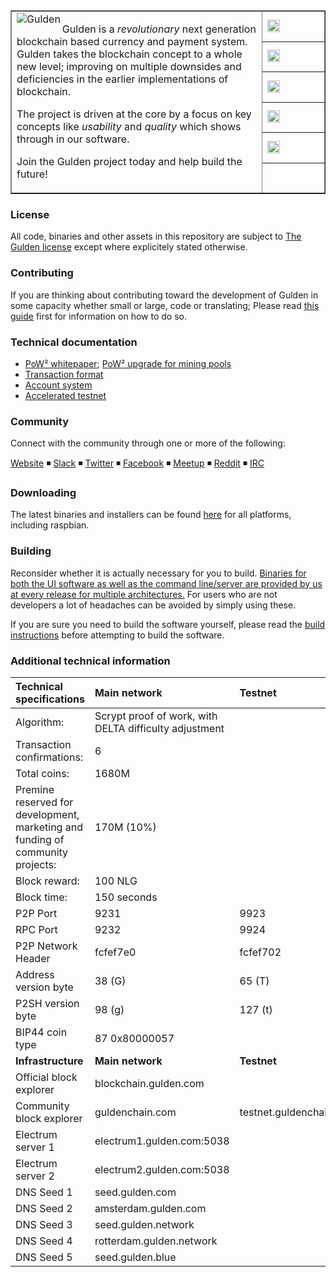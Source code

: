 <table cellspacing="0" cellpadding="0" color="grey" border="1px">
  <tr border=0>
    <td border="0px" width="80%" rowspan="7">
      <a href="https://www.Gulden.com">
        <img align="left" src="https://dev.gulden.com/images/branding/gblue256x256.png" alt="Gulden"/>
      </a>
      <p>Gulden is a <i>revolutionary</i> next generation blockchain based currency and payment system.<br/>
      Gulden takes the blockchain concept to a whole new level; improving on multiple downsides and deficiencies in the earlier implementations of blockchain.</p>
      <p>The project is driven at the core by a focus on key concepts like <i>usability</i> and <i>quality</i> which shows through in our software.</p><p>Join the Gulden project today and help build the future!</p>
    </td>
    <td width="20%" border=0>
      <a href="#">
        <img height="20px" src="https://travis-ci.org/Gulden/gulden-official.svg?branch=2.0_development" alt="ci build status"/>
      </a>
    </td>
  </tr>
  <tr border=0>
    <td>
      <a href="https://github.com/Gulden/gulden-official/issues">
        <img  height="20px" src="https://img.shields.io/github/issues/gulden/gulden-official.svg" alt="open issues"/>
    </td>
  </tr>
  <tr border=0>
    <td>
      <a href="https://github.com/Gulden/gulden-official/issues?q=is%3Aissue+is%3Aclosed">
        <img  height="20px" src="https://img.shields.io/github/issues-closed/gulden/gulden-official.svg" alt="closed issues"/>
      </a>
    </td>
  </tr>
  <tr border=0>
    <td border=0>
      <a href="https://github.com/Gulden/gulden-official/releases">
        <img height="20px" src="https://img.shields.io/github/downloads/gulden/gulden-official/total.svg" alt="total downloads"/>
      </a>
    </td>
  </tr>
  <tr border=0>
    <td>
      <a href="https://github.com/Gulden/gulden-official/commits/master">
        <img height="20px" src="https://img.shields.io/github/commit-activity/4w/gulden/gulden-official.svg" alt="commits 4w"/>
      </a>
    </td>
  </tr>
  <tr>
    <td>&nbsp;</td>
  </tr>
</table>



### License
All code, binaries and other assets in this repository are subject to [The Gulden license](https://github.com/Gulden/gulden-official/blob/master/COPYING_gulden) except where explicitely stated otherwise.

### Contributing
If you are thinking about contributing toward the development of Gulden in some capacity whether small or large, code or translating; Please read [this guide](./CONTRIBUTING.md) first for information on how to do so.

### Technical documentation
* [PoW² whitepaper](.//technical_documentation/Gulden_PoW2.pdf); [PoW² upgrade for mining pools](./mining_documentation/ensuring_pow2_compatibility.md)
* [Transaction format](./technical_documentation/transaction_format.md)
* [Account system](./technical_documentation/account_system.md)
* [Accelerated testnet](./technical_documentation/accelerated_testnet.md)


### Community

Connect with the community through one or more of the following:

[Website](https://gulden.com) ◾ [Slack](https://gulden.com/join) ◾ [Twitter](http://twitter.com/gulden) ◾ [Facebook](http://facebook.com/gulden) ◾ [Meetup](https://www.meetup.com/gulden) ◾ [Reddit](https://www.reddit.com/r/GuldenCommunity) ◾ [IRC](https://webchat.freenode.net/?channels=Gulden)


### Downloading

The latest binaries and installers can be found [here](https://github.com/Gulden/gulden-official/releases) for all platforms, including raspbian.

### Building
Reconsider whether it is actually necessary for you to build.
[Binaries for both the UI software as well as the command line/server are provided by us at every release for multiple architectures.](https://github.com/Gulden/gulden-official/releases) For users who are not developers a lot of headaches can be avoided by simply using these.

If you are sure you need to build the software yourself, please read the [build instructions](./doc/building.md) before attempting to build the software.

### Additional technical information


|Technical specifications|Main network|Testnet|
|:-----------|:---------|:---------|
|Algorithm:|Scrypt proof of work, with DELTA difficulty adjustment||
|Transaction confirmations:|6||
|Total coins:|1680M||
|Premine reserved for development, marketing and funding of community projects:|170M (10%)||
|Block reward:|100 NLG||
|Block time:|150 seconds||
|P2P Port|9231|9923|
|RPC Port|9232|9924|
|P2P Network Header|fcfef7e0|fcfef702|
|Address version byte|38 (G)|65 (T)|
|P2SH version byte|98 (g)|127 (t)|
|BIP44 coin type|87 0x80000057||
|**Infrastructure**|**Main network**|**Testnet**|
|Official block explorer|blockchain.gulden.com||
|Community block explorer|guldenchain.com|testnet.guldenchain.com|
|Electrum server 1|electrum1.gulden.com:5038||
|Electrum server 2|electrum2.gulden.com:5038||
|DNS Seed 1|seed.gulden.com||
|DNS Seed 2|amsterdam.gulden.com||
|DNS Seed 3|seed.gulden.network||
|DNS Seed 4|rotterdam.gulden.network||
|DNS Seed 5|seed.gulden.blue||
